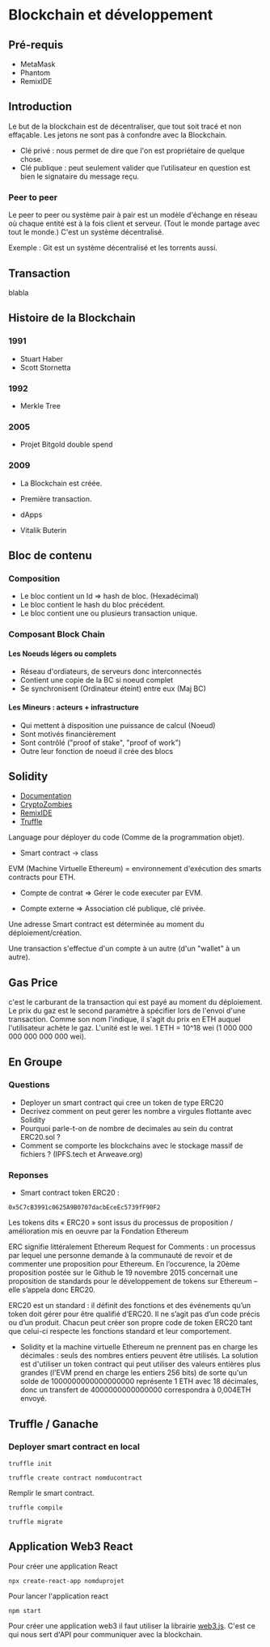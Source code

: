 
# Blockchain et développement

## Pré-requis

- MetaMask
- Phantom
- RemixIDE

## Introduction

Le but de la blockchain est de décentraliser, que tout soit tracé et non effaçable.
Les jetons ne sont pas à confondre avec la Blockchain.

- Clé privé : nous permet de dire que l'on est propriétaire de quelque chose.
- Clé publique : peut seulement valider que l’utilisateur en question est bien le signataire du message reçu.

### Peer to peer

Le peer to peer ou système pair à pair est un modèle d'échange en réseau où chaque entité est à la fois client et serveur. (Tout le monde partage avec tout le monde.) C'est un système décentralisé.

Exemple : Git est un système décentralisé et les torrents aussi.

## Transaction

blabla

## Histoire de la Blockchain

### 1991

- Stuart Haber
- Scott Stornetta

### 1992

- Merkle Tree

### 2005

- Projet Bitgold double spend

### 2009

- La Blockchain est créée.
- Première transaction.

- dApps
- Vitalik Buterin

## Bloc de contenu

### Composition

- Le bloc contient un Id => hash de bloc. (Hexadécimal)
- Le bloc contient le hash du bloc précédent.
- Le bloc contient une ou plusieurs transaction unique.

### Composant Block Chain

#### Les Noeuds légers ou complets

- Réseau d'ordiateurs, de serveurs donc interconnectés
- Contient une copie de la BC si noeud complet
- Se synchronisent (Ordinateur éteint) entre eux (Maj BC)

#### Les Mineurs : acteurs + infrastructure

- Qui mettent à disposition une puissance de calcul (Noeud)
- Sont motivés financièrement
- Sont contrôlé ("proof of stake", "proof of work")
- Outre leur fonction de noeud il crée des blocs

## Solidity

- [Documentation](https://docs.soliditylang.org/en/v0.8.17/)
- [CryptoZombies](https://cryptozombies.io/fr/)
- [RemixIDE](https://remix-project.org/)
- [Truffle](https://trufflesuite.com/)

Language pour déployer du code (Comme de la programmation objet).

- Smart contract -> class

EVM (Machine Virtuelle Ethereum) = environnement d'exécution des smarts contracts pour ETH.

- Compte de contrat => Gérer le code executer par EVM.

- Compte externe => Association clé publique, clé privée.

Une adresse Smart contract est déterminée au moment du déploiement/création.

Une transaction s'effectue d'un compte à un autre (d'un "wallet" à un autre).

## Gas Price

c'est le carburant de la transaction qui est payé au moment du déploiement.
Le prix du gaz est le second paramètre à spécifier lors de l'envoi d'une transaction. Comme son nom l'indique, il s'agit du prix en ETH auquel l'utilisateur achète le gaz. L'unité est le wei. 1 ETH = 10^18 wei (1 000 000 000 000 000 000 wei).

## En Groupe

### Questions

- Deployer un smart contract qui cree un token de type ERC20
- Decrivez comment on peut gerer les nombre a virgules flottante avec Solidity
- Pourquoi parle-t-on de nombre de decimales au sein du contrat ERC20.sol ?
- Comment se comporte les blockchains avec le stockage massif de fichiers ? (IPFS.tech et Arweave.org)

### Reponses

- Smart contract token ERC20 :

```
0x5C7cB3991c0625A9B0707dacbEceEc5739fF90F2
```

Les tokens dits « ERC20 » sont issus du processus de proposition / amélioration mis en oeuvre par la Fondation Ethereum

ERC signifie littéralement Ethereum Request for Comments : un processus par lequel une personne demande à la communauté de revoir et de commenter une proposition pour Ethereum. En l’occurence, la 20ème proposition postée sur le Github le 19 novembre 2015 concernait une proposition de standards pour le développement de tokens sur Ethereum – elle s’appela donc ERC20.

ERC20 est un standard : il définit des fonctions et des événements qu’un token doit gérer pour être qualifié d’ERC20. Il ne s’agit pas d’un code précis ou d’un produit. Chacun peut créer son propre code de token ERC20 tant que celui-ci respecte les fonctions standard et leur comportement.

- Solidity et la machine virtuelle Ethereum ne prennent pas en charge les décimales : seuls des nombres entiers peuvent être utilisés. La solution est d'utiliser un token contract qui peut utiliser des valeurs entières plus grandes (l'EVM prend en charge les entiers 256 bits) de sorte qu'un solde de 1000000000000000000 représente 1 ETH avec 18 décimales, donc un transfert de 4000000000000000 correspondra à 0,004ETH envoyé.

## Truffle / Ganache

### Deployer smart contract en local

```
truffle init
```

```
truffle create contract nomducontract
```

Remplir le smart contract.

```
truffle compile
```

```
truffle migrate
```

## Application Web3 React

Pour créer une application React

```
npx create-react-app nomduprojet
```

Pour lancer l'application react

```
npm start
```

Pour créer une application web3 il faut utiliser la librairie [web3.js](https://www.npmjs.com/package/web3).
C'est ce qui nous sert d'API pour communiquer avec la blockchain.
